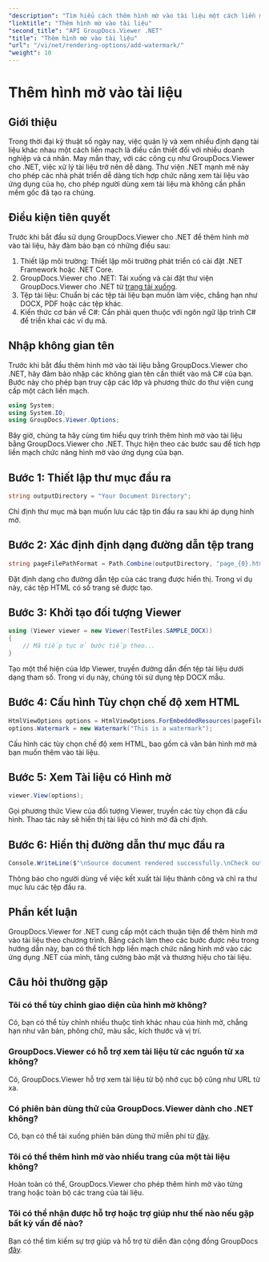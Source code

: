 ```yaml
---
"description": "Tìm hiểu cách thêm hình mờ vào tài liệu một cách liền mạch bằng GroupDocs.Viewer cho .NET. Tăng cường bảo mật và xây dựng thương hiệu cho tài liệu bằng hướng dẫn dễ làm theo này."
"linktitle": "Thêm hình mờ vào tài liệu"
"second_title": "API GroupDocs.Viewer .NET"
"title": "Thêm hình mờ vào tài liệu"
"url": "/vi/net/rendering-options/add-watermark/"
"weight": 10
---
```


# Thêm hình mờ vào tài liệu

## Giới thiệu
Trong thời đại kỹ thuật số ngày nay, việc quản lý và xem nhiều định dạng tài liệu khác nhau một cách liền mạch là điều cần thiết đối với nhiều doanh nghiệp và cá nhân. May mắn thay, với các công cụ như GroupDocs.Viewer cho .NET, việc xử lý tài liệu trở nên dễ dàng. Thư viện .NET mạnh mẽ này cho phép các nhà phát triển dễ dàng tích hợp chức năng xem tài liệu vào ứng dụng của họ, cho phép người dùng xem tài liệu mà không cần phần mềm gốc đã tạo ra chúng.
## Điều kiện tiên quyết
Trước khi bắt đầu sử dụng GroupDocs.Viewer cho .NET để thêm hình mờ vào tài liệu, hãy đảm bảo bạn có những điều sau:
1. Thiết lập môi trường: Thiết lập môi trường phát triển có cài đặt .NET Framework hoặc .NET Core.
2. GroupDocs.Viewer cho .NET: Tải xuống và cài đặt thư viện GroupDocs.Viewer cho .NET từ [trang tải xuống](https://releases.groupdocs.com/viewer/net/).
3. Tệp tài liệu: Chuẩn bị các tệp tài liệu bạn muốn làm việc, chẳng hạn như DOCX, PDF hoặc các tệp khác.
4. Kiến thức cơ bản về C#: Cần phải quen thuộc với ngôn ngữ lập trình C# để triển khai các ví dụ mã.

## Nhập không gian tên
Trước khi bắt đầu thêm hình mờ vào tài liệu bằng GroupDocs.Viewer cho .NET, hãy đảm bảo nhập các không gian tên cần thiết vào mã C# của bạn. Bước này cho phép bạn truy cập các lớp và phương thức do thư viện cung cấp một cách liền mạch.

```csharp
using System;
using System.IO;
using GroupDocs.Viewer.Options;
```

Bây giờ, chúng ta hãy cùng tìm hiểu quy trình thêm hình mờ vào tài liệu bằng GroupDocs.Viewer cho .NET. Thực hiện theo các bước sau để tích hợp liền mạch chức năng hình mờ vào ứng dụng của bạn.
## Bước 1: Thiết lập thư mục đầu ra
```csharp
string outputDirectory = "Your Document Directory";
```
Chỉ định thư mục mà bạn muốn lưu các tập tin đầu ra sau khi áp dụng hình mờ.
## Bước 2: Xác định định dạng đường dẫn tệp trang
```csharp
string pageFilePathFormat = Path.Combine(outputDirectory, "page_{0}.html");
```
Đặt định dạng cho đường dẫn tệp của các trang được hiển thị. Trong ví dụ này, các tệp HTML có số trang sẽ được tạo.
## Bước 3: Khởi tạo đối tượng Viewer
```csharp
using (Viewer viewer = new Viewer(TestFiles.SAMPLE_DOCX))
{
    // Mã tiếp tục ở bước tiếp theo...
}
```
Tạo một thể hiện của lớp Viewer, truyền đường dẫn đến tệp tài liệu dưới dạng tham số. Trong ví dụ này, chúng tôi sử dụng tệp DOCX mẫu.
## Bước 4: Cấu hình Tùy chọn chế độ xem HTML
```csharp
HtmlViewOptions options = HtmlViewOptions.ForEmbeddedResources(pageFilePathFormat);
options.Watermark = new Watermark("This is a watermark");
```
Cấu hình các tùy chọn chế độ xem HTML, bao gồm cả văn bản hình mờ mà bạn muốn thêm vào tài liệu.
## Bước 5: Xem Tài liệu có Hình mờ
```csharp
viewer.View(options);
```
Gọi phương thức View của đối tượng Viewer, truyền các tùy chọn đã cấu hình. Thao tác này sẽ hiển thị tài liệu có hình mờ đã chỉ định.
## Bước 6: Hiển thị đường dẫn thư mục đầu ra
```csharp
Console.WriteLine($"\nSource document rendered successfully.\nCheck output in {outputDirectory}.");
```
Thông báo cho người dùng về việc kết xuất tài liệu thành công và chỉ ra thư mục lưu các tệp đầu ra.

## Phần kết luận
GroupDocs.Viewer for .NET cung cấp một cách thuận tiện để thêm hình mờ vào tài liệu theo chương trình. Bằng cách làm theo các bước được nêu trong hướng dẫn này, bạn có thể tích hợp liền mạch chức năng hình mờ vào các ứng dụng .NET của mình, tăng cường bảo mật và thương hiệu cho tài liệu.
## Câu hỏi thường gặp
### Tôi có thể tùy chỉnh giao diện của hình mờ không?
Có, bạn có thể tùy chỉnh nhiều thuộc tính khác nhau của hình mờ, chẳng hạn như văn bản, phông chữ, màu sắc, kích thước và vị trí.
### GroupDocs.Viewer có hỗ trợ xem tài liệu từ các nguồn từ xa không?
Có, GroupDocs.Viewer hỗ trợ xem tài liệu từ bộ nhớ cục bộ cũng như URL từ xa.
### Có phiên bản dùng thử của GroupDocs.Viewer dành cho .NET không?
Có, bạn có thể tải xuống phiên bản dùng thử miễn phí từ [đây](https://releases.groupdocs.com/).
### Tôi có thể thêm hình mờ vào nhiều trang của một tài liệu không?
Hoàn toàn có thể, GroupDocs.Viewer cho phép thêm hình mờ vào từng trang hoặc toàn bộ các trang của tài liệu.
### Tôi có thể nhận được hỗ trợ hoặc trợ giúp như thế nào nếu gặp bất kỳ vấn đề nào?
Bạn có thể tìm kiếm sự trợ giúp và hỗ trợ từ diễn đàn cộng đồng GroupDocs [đây](https://forum.groupdocs.com/c/viewer/9).
